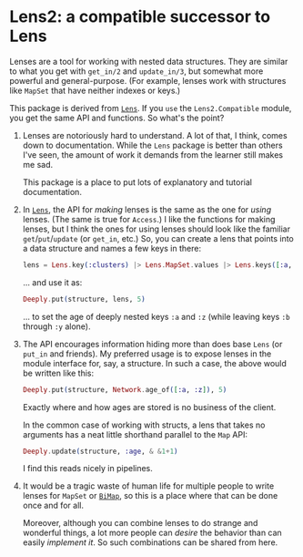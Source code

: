 # Lens2: a compatible successor to Lens

Lenses are a tool for working with nested data structures. They are
similar to what you get with `get_in/2` and `update_in/3`, but
somewhat more powerful and general-purpose. (For example, lenses work
with structures like `MapSet` that have neither indexes or keys.)

This package is derived from
[`Lens`](https://hexdocs.pm/lens/readme.html). If you `use` the
`Lens2.Compatible` module, you get the same API and functions. So what's the
point?


1. Lenses are notoriously hard to understand. A lot of that, I think,
   comes down to documentation. While the `Lens` package is better
   than others I've seen, the amount of work it demands from the
   learner still makes me sad.

   This package is a place to put lots of explanatory and tutorial
   documentation.
   
2. In [`Lens`](https://hexdocs.pm/lens/readme.html), the API for *making* lenses is the same as the one for *using* lenses. (The same is true for `Access`.)
   I like the functions for making lenses, but I think the ones for using lenses
   should look like the familiar `get`/`put`/`update` (or `get_in`, etc.)
   So, you can create a lens that points into a data structure and names
   a few keys in there:
   
   ```elixir
   lens = Lens.key(:clusters) |> Lens.MapSet.values |> Lens.keys([:a, :z]) |> Lens.key(:age)
   ```
   
   ... and use it as:
   
   ```elixir
   Deeply.put(structure, lens, 5)
   ```
   
   ... to set the age of deeply nested keys `:a` and `:z` (while
   leaving keys `:b` through `:y` alone).
   
3. The API encourages information hiding more than does base `Lens`
   (or `put_in` and friends). My preferred usage is to expose lenses in the module
   interface for, say, a structure. In such a case, the above would be written
   like this:
   

   ```elixir
   Deeply.put(structure, Network.age_of([:a, :z]), 5)
   ```
   
   Exactly where and how ages are stored is no business of the client.
   
   In the common case of working with structs, a lens that takes no
   arguments has a neat little shorthand parallel to the `Map`
   API:
   
   ```elixir
   Deeply.update(structure, :age, & &1+1)
   ```
   
   I find this reads nicely in pipelines.
   
   
4. It would be a tragic waste of human life for multiple people to
   write lenses for `MapSet` or
   [`BiMap`]([`BiMap`](https://hexdocs.pm/bimap/readme.html)), so this
   is a place where that can be done once and for all.
   
   Moreover, although you can combine lenses to do strange and wonderful things,
   a lot more people can *desire* the behavior than can easily *implement it*. So
   such combinations can be shared from here.
